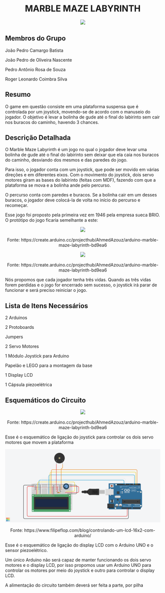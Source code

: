 <h1 align="center">MARBLE MAZE LABYRINTH</h1>
<p align="center">
<img src="http://img.shields.io/static/v1?label=STATUS&message=EM%20DESENVOLVIMENTO&color=GREEN&style=for-the-badge"/>
</p>
<h2>Membros do Grupo</h2>
<p>João Pedro Camargo Batista

João Pedro de Oliveira Nascente

Pedro Antônio Rosa de Souza

Roger Leonardo Coimbra Silva</p>
<h2>Resumo</h2>
<p>O game em questão consiste em uma plataforma 
suspensa que é controlada por um joystick, movendo-se de acordo com o 
manuseio do jogador. O objetivo é levar a bolinha de gude até o final do labirinto 
sem cair nos buracos do caminho, havendo 3 chances.</p>
<h2>Descrição Detalhada</h2>
<p>O Marble Maze Labyrinth é um jogo no qual o jogador 
deve levar uma bolinha de gude até o final do labirinto sem deixar que ela caia 
nos buracos do caminho, desviando dos mesmos e das paredes do jogo.

Para isso, o jogador conta com um joystick, que pode ser movido em várias 
direções e em diferentes eixos. Com o movimento do joystick, dois servo motores 
giram as bases do labirinto (feitas com MDF), fazendo com 
que a plataforma se mova e a bolinha ande pelo percurso.

O percurso conta com paredes e buracos. Se a bolinha cair em um desses 
buracos, o jogador deve colocá-la de volta no início do percurso e recomeçar.

Esse jogo foi proposto pela primeira vez em 1946 pela empresa sueca BRIO. O 
protótipo do jogo ficaria semelhante a este:</p>
<p align="center">
<img src="https://user-images.githubusercontent.com/105085521/209408116-4f47b0f7-e918-47e8-8a1a-c92e583f327e.png">
</p>
<p align="center">Fonte: https://create.arduino.cc/projecthub/AhmedAzouz/arduino-marble-maze-labyrinth-bd9ea6</p>
<p align="center">
<img src="https://user-images.githubusercontent.com/105085521/209408347-14b3304a-ee10-4248-86f2-e00f852c2659.png">
</p>
<p align="center">Fonte: https://create.arduino.cc/projecthub/AhmedAzouz/arduino-marble-maze-labyrinth-bd9ea6</p>
<p>
Nós propomos que cada jogador tenha três vidas. Quando as três vidas forem 
perdidas e o jogo for encerrado sem sucesso, o joystick irá parar de funcionar e 
será preciso reiniciar o jogo.

</p>
<h2>Lista de Itens Necessários</h2>
<p>2 Arduinos</p>
<p>2 Protoboards</p>
<p>Jumpers</p>
<p>2 Servo Motores</p>
<p>1 Módulo Joystick para Arduino</p>
<p>Papelão e LEGO para a montagem da base</p>
<p>1 Display LCD</p>
<p>1 Cápsula piezoelétrica</p>
<h2>Esquemáticos do Circuito</h2>
<p align="center">
<img src="https://user-images.githubusercontent.com/105085521/209408891-1c054df5-b180-4321-8ffe-a2e8d00dd175.png">
</p>
<p align="center">Fonte: https://create.arduino.cc/projecthub/AhmedAzouz/arduino-marble-maze-labyrinth-bd9ea6</p>
<p>Esse é o esquemático de ligação do joystick para controlar os dois servo motores 
que movem a plataforma</p>
<p align="center">
<img src="lcd.png">
</p>
<p align="center">Fonte: https://www.filipeflop.com/blog/controlando-um-lcd-16x2-com-arduino/</p>
<p>Esse é o esquemático de ligação do display LCD com o Arduino UNO e o sensor piezoelétrico.

Um único Arduino não será capaz de manter funcionando os dois servo motores 
e o display LCD, por isso propomos usar um Arduino UNO para controlar os 
motores por meio do joystick e outro para controlar o display LCD.

A alimentação do circuito também deverá ser feita a parte, por pilha</p>
